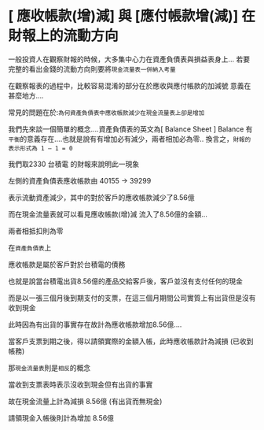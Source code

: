 # [ 應收帳款(增)減] 與 [應付帳款增(減)] 在財報上的流動方向


一般投資人在觀察財報的時候，大多集中心力在資產負債表與損益表身上…
若要完整的看出金錢的流動方向則要將`現金流量表一併納入考量`

在觀察報表的過程中，比較容易混淆的部分在於應收與應付帳款的加減號
意義在甚麼地方….

常見的問題在於:`為何資產負債表中應收帳款減少在現金流量表上卻是增加`

我們先來談一個簡單的概念….資產負債表的英文為[  Balance Sheet ] 
Balance 有`平衡`的意義存在….也就是說有有增加必有減少，兩者相加必為零..
換言之，`財報的表示形式為 1 – 1 = 0`

我們取2330 台積電 的財報來說明此一現象


左側的資產負債表應收帳款由 40155 -> 39299

表示流動資產減少，其中的對於客戶的應收帳款減少了8.56億

而在現金流量表就可以看見應收帳款(增)減 流入了8.56億的金額…

兩者相抵扣則為零

在`資產負債表`上

應收帳款是屬於客戶對於台積電的債務

也就是說當台積電出貨8.56億的產品交給客戶後，客戶並沒有支付任何的現金

而是以一張三個月後到期支付的支票，在這三個月期間公司實質上有出貨但是沒有收到現金

此時因為有出貨的事實存在故計為應收帳款增加8.56億….

當客戶支票到期之後，得以請領實際的金額入帳，此時應收帳款計為減損 (已收到帳務)


那`現金流量表`則是`相反`的概念

當收到支票表時表示沒收到現金但有出貨的事實

故在現金流量上計為減損 8.56億 (有出貨而無現金)

請領現金入帳後則計為增加 8.56億